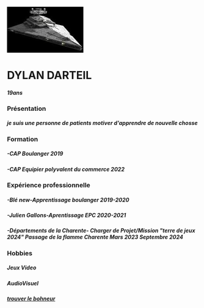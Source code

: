![hoto](https://raw.githubusercontent.com/Duhlan-16/Markdawn/refs/heads/main/t%C3%A9l%C3%A9charger.jpg)
# DYLAN DARTEIL
#### *19ans*
### Présentation
##### *je suis une personne de patients motiver d'apprendre de nouvelle chosse* 
### Formation
##### *-CAP Boulanger 2019*
##### *-CAP Equipier polyvalent du commerce 2022* 
### Expérience professionnelle
##### *-Blé new-Apprentissage boulanger 2019-2020*
##### *-Julien Gallons-Aprentissage EPC 2020-2021*
##### *-Départements de la Charente- Charger de Projet/Mission "terre de jeux 2024" Passage de la flamme Charente Mars 2023 Septembre 2024* 
### Hobbies
##### Jeux Video
##### AudioVisuel 
##### [trouver le bohneur](https://www.xnxx.com)
